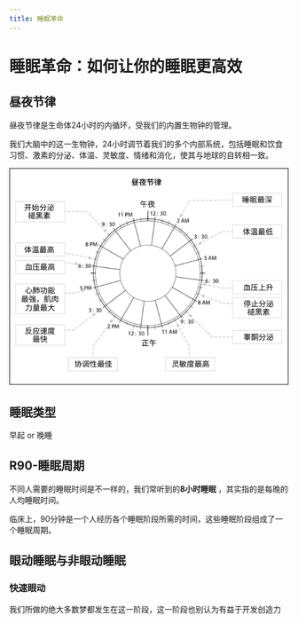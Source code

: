 ```yaml
---
title: 睡眠革命
---
```


# 睡眠革命：如何让你的睡眠更高效

## 昼夜节律

昼夜节律是生命体24小时的内循环，受我们的内置生物钟的管理。

我们大脑中的这一生物钟，24小时调节着我们的多个内部系统，包括睡眠和饮食习惯、激素的分泌、体温、灵敏度、情绪和消化，使其与地球的自转相一致。

![昼夜节律](/images/昼夜节律.jpg)

## 睡眠类型

早起 or 晚睡

## R90-睡眠周期

不同人需要的睡眠时间是不一样的，我们常听到的**8小时睡眠** ，其实指的是每晚的人均睡眠时间。

临床上，90分钟是一个人经历各个睡眠阶段所需的时间，这些睡眠阶段组成了一个睡眠周期。

## 眼动睡眠与非眼动睡眠

### 快速眼动

我们所做的绝大多数梦都发生在这一阶段，这一阶段也别认为有益于开发创造力
